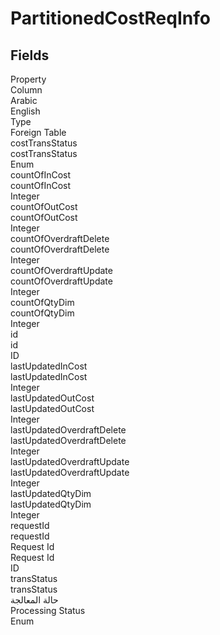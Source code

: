 # PartitionedCostReqInfo

<ContentFilter/>

<div class='searchable'>

## Fields

<div class="nama-table">
<div class="row header-row">
<div class="cell">Property</div>
<div class="cell">Column</div>
<div class="cell">Arabic</div>
<div class="cell">English</div>
<div class="cell">Type</div>
<div class="cell">Foreign Table</div>
</div><div class="row searchable" id="costTransStatus">
<div class="cell" data-label="Property">costTransStatus</div>
<div class="cell" data-label="Column">costTransStatus</div>
<div class="cell" data-label="Arabic"></div>
<div class="cell" data-label="English"></div>
<div class="cell" data-label="Type">Enum</div>

</div>

<div class="row searchable" id="countOfInCost">
<div class="cell" data-label="Property">countOfInCost</div>
<div class="cell" data-label="Column">countOfInCost</div>
<div class="cell" data-label="Arabic"></div>
<div class="cell" data-label="English"></div>
<div class="cell" data-label="Type">Integer</div>

</div>

<div class="row searchable" id="countOfOutCost">
<div class="cell" data-label="Property">countOfOutCost</div>
<div class="cell" data-label="Column">countOfOutCost</div>
<div class="cell" data-label="Arabic"></div>
<div class="cell" data-label="English"></div>
<div class="cell" data-label="Type">Integer</div>

</div>

<div class="row searchable" id="countOfOverdraftDelete">
<div class="cell" data-label="Property">countOfOverdraftDelete</div>
<div class="cell" data-label="Column">countOfOverdraftDelete</div>
<div class="cell" data-label="Arabic"></div>
<div class="cell" data-label="English"></div>
<div class="cell" data-label="Type">Integer</div>

</div>

<div class="row searchable" id="countOfOverdraftUpdate">
<div class="cell" data-label="Property">countOfOverdraftUpdate</div>
<div class="cell" data-label="Column">countOfOverdraftUpdate</div>
<div class="cell" data-label="Arabic"></div>
<div class="cell" data-label="English"></div>
<div class="cell" data-label="Type">Integer</div>

</div>

<div class="row searchable" id="countOfQtyDim">
<div class="cell" data-label="Property">countOfQtyDim</div>
<div class="cell" data-label="Column">countOfQtyDim</div>
<div class="cell" data-label="Arabic"></div>
<div class="cell" data-label="English"></div>
<div class="cell" data-label="Type">Integer</div>

</div>

<div class="row searchable" id="id">
<div class="cell" data-label="Property">id</div>
<div class="cell" data-label="Column">id</div>
<div class="cell" data-label="Arabic"></div>
<div class="cell" data-label="English"></div>
<div class="cell" data-label="Type">ID</div>

</div>

<div class="row searchable" id="lastUpdatedInCost">
<div class="cell" data-label="Property">lastUpdatedInCost</div>
<div class="cell" data-label="Column">lastUpdatedInCost</div>
<div class="cell" data-label="Arabic"></div>
<div class="cell" data-label="English"></div>
<div class="cell" data-label="Type">Integer</div>

</div>

<div class="row searchable" id="lastUpdatedOutCost">
<div class="cell" data-label="Property">lastUpdatedOutCost</div>
<div class="cell" data-label="Column">lastUpdatedOutCost</div>
<div class="cell" data-label="Arabic"></div>
<div class="cell" data-label="English"></div>
<div class="cell" data-label="Type">Integer</div>

</div>

<div class="row searchable" id="lastUpdatedOverdraftDelete">
<div class="cell" data-label="Property">lastUpdatedOverdraftDelete</div>
<div class="cell" data-label="Column">lastUpdatedOverdraftDelete</div>
<div class="cell" data-label="Arabic"></div>
<div class="cell" data-label="English"></div>
<div class="cell" data-label="Type">Integer</div>

</div>

<div class="row searchable" id="lastUpdatedOverdraftUpdate">
<div class="cell" data-label="Property">lastUpdatedOverdraftUpdate</div>
<div class="cell" data-label="Column">lastUpdatedOverdraftUpdate</div>
<div class="cell" data-label="Arabic"></div>
<div class="cell" data-label="English"></div>
<div class="cell" data-label="Type">Integer</div>

</div>

<div class="row searchable" id="lastUpdatedQtyDim">
<div class="cell" data-label="Property">lastUpdatedQtyDim</div>
<div class="cell" data-label="Column">lastUpdatedQtyDim</div>
<div class="cell" data-label="Arabic"></div>
<div class="cell" data-label="English"></div>
<div class="cell" data-label="Type">Integer</div>

</div>

<div class="row searchable" id="requestId">
<div class="cell" data-label="Property">requestId</div>
<div class="cell" data-label="Column">requestId</div>
<div class="cell" data-label="Arabic">Request Id</div>
<div class="cell" data-label="English">Request Id</div>
<div class="cell" data-label="Type">ID</div>

</div>

<div class="row searchable" id="transStatus">
<div class="cell" data-label="Property">transStatus</div>
<div class="cell" data-label="Column">transStatus</div>
<div class="cell" data-label="Arabic">حالة المعالجة</div>
<div class="cell" data-label="English">Processing Status</div>
<div class="cell" data-label="Type">Enum</div>

</div>


</div>
</div>

